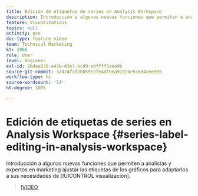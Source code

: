 ```yaml
---
title: Edición de etiquetas de series en Analysis Workspace
description: Introducción a algunas nuevas funciones que permiten a analistas y expertos en marketing ajustar las etiquetas de los gráficos para adaptarlos a sus necesidades de visualización.
feature: Visualizations
topics: null
activity: use
doc-type: feature video
team: Technical Marketing
kt: 1906
role: User
level: Beginner
exl-id: 26daa836-a43b-43e7-bcd9-ebffff3aaa9b
source-git-commit: 32424f3f2b05952fe4df9ea91dcbe51684cee905
workflow-type: ht
source-wordcount: '54'
ht-degree: 100%

---
```


# Edición de etiquetas de series en Analysis Workspace {#series-label-editing-in-analysis-workspace}

Introducción a algunas nuevas funciones que permiten a analistas y expertos en marketing ajustar las etiquetas de los gráficos para adaptarlos a sus necesidades de [!UICONTROL visualización].

>[!VIDEO](https://video.tv.adobe.com/v/23728/?quality=12)
